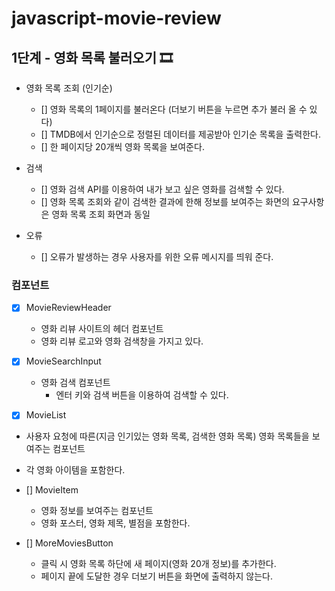 # javascript-movie-review

## 1단계 - 영화 목록 불러오기 🎞

- 영화 목록 조회 (인기순)

  - [] 영화 목록의 1페이지를 불러온다 (더보기 버튼을 누르면 추가 불러 올 수 있다)
  - [] TMDB에서 인기순으로 정렬된 데이터를 제공받아 인기순 목록을 출력한다.
  - [] 한 페이지당 20개씩 영화 목록을 보여준다.

- 검색

  - [] 영화 검색 API를 이용하여 내가 보고 싶은 영화를 검색할 수 있다.
  - [] 영화 목록 조회와 같이 검색한 결과에 한해 정보를 보여주는 화면의 요구사항은 영화 목록 조회 화면과 동일

- 오류
  - [] 오류가 발생하는 경우 사용자를 위한 오류 메시지를 띄워 준다.

### 컴포넌트

- [x] MovieReviewHeader

  - 영화 리뷰 사이트의 헤더 컴포넌트
  - 영화 리뷰 로고와 영화 검색창을 가지고 있다.

- [x] MovieSearchInput

  - 영화 검색 컴포넌트
    - 엔터 키와 검색 버튼을 이용하여 검색할 수 있다.

- [x] MovieList
- 사용자 요청에 따른(지금 인기있는 영화 목록, 검색한 영화 목록) 영화 목록들을 보여주는 컴포넌트
- 각 영화 아이템을 포함한다.

- [] MovieItem

  - 영화 정보를 보여주는 컴포넌트
  - 영화 포스터, 영화 제목, 별점을 포함한다.

- [] MoreMoviesButton
  - 클릭 시 영화 목록 하단에 새 페이지(영화 20개 정보)를 추가한다.
  - 페이지 끝에 도달한 경우 더보기 버튼을 화면에 출력하지 않는다.
